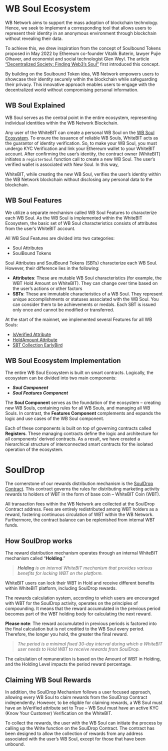 # WB Soul Ecosystem

WB Network aims to support the mass adoption of blockchain technology. Hence, we seek to
implement a corresponding tool that allows users to represent their identity in an anonymous
environment through blockchain without revealing their data.

To achieve this, we drew inspiration from the concept of Soulbound Tokens proposed in May
2022 by Ethereum co-founder Vitalik Buterin, lawyer Pujie Olhaver, and economist and social
technologist Glen Weyl. The article [“Decentralized Society: Finding Web3’s Soul”](https://papers.ssrn.com/sol3/papers.cfm?abstract_id=4105763) first introduced
this concept.

By building on the Soulbound Token idea, WB Network empowers users to showcase their
identity securely within the blockchain while safeguarding their privacy. This innovative approach
enables users to engage with the decentralized world without compromising personal
information.

## WB Soul Explained

WB Soul serves as the central point in the entire ecosystem, representing individual identities
within the WB Network Blockchain.

Any user of the WhiteBIT can create a personal WB Soul on the [WB Soul Ecosystem](https://whitebit.com/wb-soul). To ensure the issuance of reliable WB Souls, WhiteBIT acts as the guarantor of identity verification. So, to make your WB Soul, you must undergo KYC Verification and link your Ethereum wallet to your WhiteBIT account.
After confirming the user’s identity, the contract owner (WhiteBIT) initiates a `registerSoul` function call to create a new WB Soul. The user’s verified wallet is associated with New Soul. In this way,

WhiteBIT, while creating the new WB Soul, verifies the user’s identity within the WB Network
blockchain without disclosing any personal data to the blockchain.

## WB Soul Features
We utilize a separate mechanism called WB Soul Features to characterize each WB Soul. As the
WB Soul is implemented within the WhiteBIT Ecosystem, the basic set of WB Soul
characteristics consists of attributes from the user’s WhiteBIT account.

All WB Soul Features are divided into two categories:
+ Soul Attributes
+ SoulBound Tokens

Soul Attributes and SoulBound Tokens (SBTs) characterize each WB Soul. However, their
difference lies in the following:
+ **Attributes**: These are mutable WB Soul characteristics (for example, the WBT Hold Amount
on WhiteBIT). They can change over time based on the user’s actions or other factors
+ **SBTs**: These are immutable characteristics of a WB Soul. They represent unique
accomplishments or statuses associated with the WB Soul. You can consider them to be
achievements or medals. Each SBT is issued only once and cannot be modified or
transferred.

At the start of the mainnet, we implemented several Features for all WB Souls:
+ [IsVerified Attribute](https://explorer.whitebit.network/address/0xd88fa142B67F561C5f2Cbf803bF5AE906a8f1e41)
+ [HoldAmount Attribute](https://explorer.whitebit.network/address/0xE6246B2C5bC67976eD6e28583e94a2a63ff36c93)
+ [SBT Collection EarlyBird](https://explorer.whitebit.network/address/0x57e0Dd3c3128CE9C580196Dc22F6204fc9A0bF18)
  
## WB Soul Ecosystem Implementation

The entire WB Soul Ecosystem is built on smart contracts. Logically, the ecosystem can be
divided into two main components:
+ ***Soul Component***
+ ***Soul Features Component***

The **Soul Component** serves as the foundation of the ecosystem – creating new WB Souls,
containing rules for all WB Souls, and managing all WB Souls. In contrast, the **Features
Component** complements and expands the logic and use cases of the WB Soul component.

Each of these components is built on top of governing contracts called **Registers**. These
managing contracts define the logic and architecture for all components’ derived contracts. As a result, we have created a hierarchical structure of interconnected smart contracts for the
isolated operation of the ecosystem.

# SoulDrop

The cornerstone of our rewards distribution mechanism is the [SoulDrop Contract](https://explorer.whitebit.network/address/0x0000000000000000000000000000000000001001). This contract governs the rules for distributing marketing activity rewards to holders of
WBT in the form of base coin – WhiteBIT Coin (WBT).

All transaction fees within the WB Network
are collected at the SoulDrop Contract address. Fees are entirely redistributed among
WBT holders as a reward, fostering continuous circulation of WBT within the WB Network. Furthermore, the contract balance can be replenished from internal WBT funds.

## How SoulDrop works

The reward distribution mechanism operates through an internal WhiteBIT mechanism called “**Holding**.”

>_**Holding** is an internal WhiteBIT mechanism that provides various benefits for locking WBT on the platform._

WhiteBIT users can lock their WBT in Hold and receive different benefits within WhiteBIT platform, including SoulDrop rewards.

The rewards calculation system, according to which users are encouraged with WBT for the
SoulDrop activity, operates on the principles of compounding. It means that the
reward accumulated in the previous period becomes part of the WBT holding body for
calculating the next reward.

**Please note**: The reward accumulated in previous periods is factored into the final calculation
but is not credited to the WB Soul every period. Therefore, the longer you hold, the greater the
final reward.

>_The period is a minimal fixed 30-day interval during which a WhiteBIT user needs to Hold WBT to receive rewards from SoulDrop._

The calculation of remuneration is based on the Amount of WBT in Holding, and the Holding Level
impacts the period reward percentage.

## Claiming WB Soul Rewards

In addition, the SoulDrop Mechanism follows a user focused approach, allowing every WB Soul
to claim rewards from the SoulDrop Contract independently. However, to be eligible for claiming
rewards, a WB Soul must have an IsVerified attribute set to True – WB Soul must have an active
KYC (Know Your Customer) Verification on the WhiteBIT.

To collect the rewards, the user with the WB Soul can initiate the process by calling up the Write
function on the SoulDrop Contract. The contract has been designed to allow the collection of
rewards from any address associated with the user’s WB Soul, except for those that have been
unbound.
